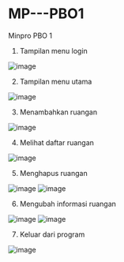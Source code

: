 # MP---PBO1
Minpro PBO 1
1. Tampilan menu login

![image](https://github.com/user-attachments/assets/de33e119-2e8c-4187-84b7-426a8de6f5b8)

2. Tampilan menu utama

![image](https://github.com/user-attachments/assets/3e2be53d-53dd-408c-8d1a-aa01ff147c8b)

3. Menambahkan ruangan

![image](https://github.com/user-attachments/assets/07bea3a6-7ba6-4511-9e2b-ea557c1b35eb)

4. Melihat daftar ruangan

![image](https://github.com/user-attachments/assets/3104bb04-4293-494f-aa94-1db4425415a8)

5. Menghapus ruangan

![image](https://github.com/user-attachments/assets/476125d0-968b-45e6-9b14-f1ac59c12bc9)
![image](https://github.com/user-attachments/assets/6bfedacf-1ad3-4b94-8b91-e5428e1b7408)

6. Mengubah informasi ruangan

![image](https://github.com/user-attachments/assets/ecf5c9ff-b565-4329-938c-718fa4703596)
![image](https://github.com/user-attachments/assets/df6eb882-b892-4ae8-acaa-afa04a6fa35b)

7. Keluar dari program

![image](https://github.com/user-attachments/assets/a26c9244-4521-490d-a7dd-0e302d9319d6)
